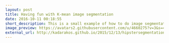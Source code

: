 ```yaml
---
layout: post
title: Having fun with K-mean image segmentation
date: 2016-10-11 00:18:55
short_description: This is a small example of how to do image segmentation with K-means in sklearn.
image_preview: https://avatars2.githubusercontent.com/u/4660275?v=3&s=460
external_url: http://kadarakos.github.io/2015/12/13/hipstersegmentation.html
---
```

